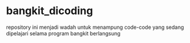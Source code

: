 # bangkit_dicoding
repository ini menjadi wadah untuk menampung code-code yang sedang dipelajari selama program bangkit berlangsung
